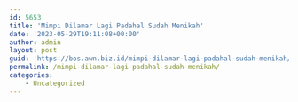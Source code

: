 ```yaml
---
id: 5653
title: 'Mimpi Dilamar Lagi Padahal Sudah Menikah'
date: '2023-05-29T19:11:08+00:00'
author: admin
layout: post
guid: 'https://bos.awn.biz.id/mimpi-dilamar-lagi-padahal-sudah-menikah/'
permalink: /mimpi-dilamar-lagi-padahal-sudah-menikah/
categories:
    - Uncategorized
---
```


